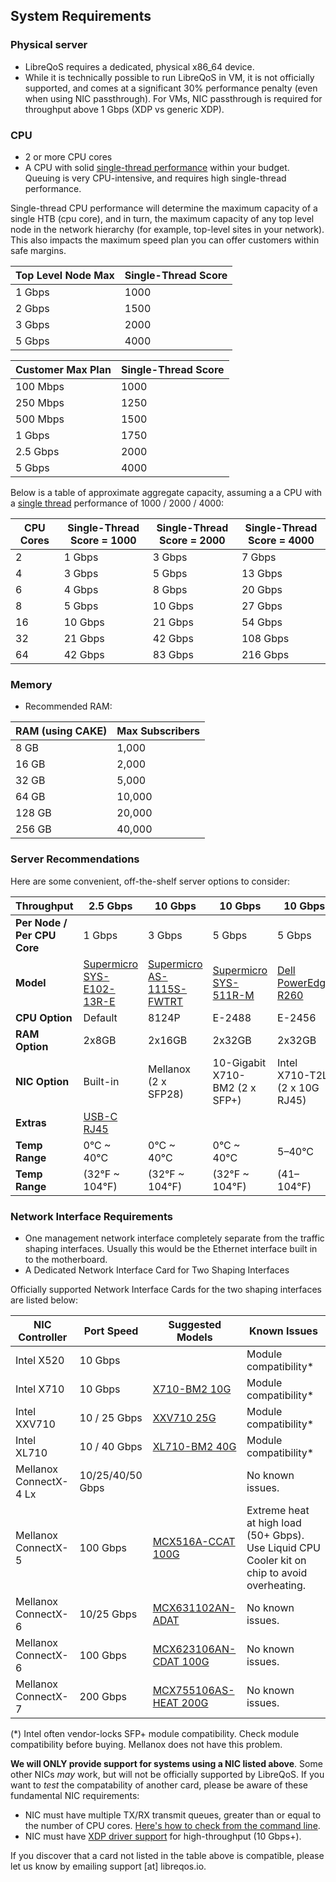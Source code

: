 ## System Requirements
### Physical server
* LibreQoS requires a dedicated, physical x86_64 device.
* While it is technically possible to run LibreQoS in  VM, it is not officially supported, and comes at a significant 30% performance penalty (even when using NIC passthrough). For VMs, NIC passthrough is required for throughput above 1 Gbps (XDP vs generic XDP).

### CPU
* 2 or more CPU cores
* A CPU with solid [single-thread performance](https://www.cpubenchmark.net/singleThread.html#server-thread) within your budget. Queuing is very CPU-intensive, and requires high single-thread performance.

Single-thread CPU performance will determine the maximum capacity of a single HTB (cpu core), and in turn, the maximum capacity of any top level node in the network hierarchy (for example, top-level sites in your network). This also impacts the maximum speed plan you can offer customers within safe margins.

| Top Level Node Max  | Single-Thread Score      |
| --------------------| ------------------------ |
| 1 Gbps              | 1000                     |
| 2 Gbps              | 1500                     |
| 3 Gbps              | 2000                     |
| 5 Gbps              | 4000                     |

| Customer Max Plan   | Single-Thread Score      |
| --------------------| ------------------------ |
| 100 Mbps            | 1000                     |
| 250 Mbps            | 1250                     |
| 500 Mbps            | 1500                     |
| 1 Gbps              | 1750                     |
| 2.5 Gbps            | 2000                     |
| 5 Gbps              | 4000                     |

Below is a table of approximate aggregate capacity, assuming a a CPU with a [single thread](https://www.cpubenchmark.net/singleThread.html#server-thread) performance of 1000 / 2000 / 4000:

| CPU Cores | Single-Thread Score = 1000 | Single-Thread Score = 2000 | Single-Thread Score = 4000 |
|-----------|----------------------------|----------------------------|----------------------------|
| 2         | 1 Gbps                     | 3 Gbps                     | 7 Gbps                     |
| 4         | 3 Gbps                     | 5 Gbps                     | 13 Gbps                    |
| 6         | 4 Gbps                     | 8 Gbps                     | 20 Gbps                    |
| 8         | 5 Gbps                     | 10 Gbps                    | 27 Gbps                    |
| 16        | 10 Gbps                    | 21 Gbps                    | 54 Gbps                    |
| 32        | 21 Gbps                    | 42 Gbps                    | 108 Gbps                   |
| 64        | 42 Gbps                    | 83 Gbps                    | 216 Gbps                   |

### Memory
* Recommended RAM:

| RAM (using CAKE) | Max Subscribers |
| ---------------- | --------------- |
| 8 GB             | 1,000           |
| 16 GB            | 2,000           | 
| 32 GB            | 5,000           |
| 64 GB            | 10,000          |
| 128 GB           | 20,000          |
| 256 GB           | 40,000          |

### Server Recommendations
Here are some convenient, off-the-shelf server options to consider:

| **Throughput**              | 2.5 Gbps                                                                                                           | 10 Gbps                                                                                                             | 10 Gbps                                                                                   | 10 Gbps                                                                                                                                                                                                  | 25 Gbps                                                                                                             |
| --------------------------- | ------------------------------------------------------------------------------------------------------------------ | ------------------------------------------------------------------------------------------------------------------- | ----------------------------------------------------------------------------------------- | -------------------------------------------------------------------------------------------------------------------------------------------------------------------------------------------------------- | ------------------------------------------------------------------------------------------------------------------- |
| **Per Node / Per CPU Core** | 1 Gbps                                                                                                             | 3 Gbps                                                                                                              | 5 Gbps                                                                                    | 5 Gbps                                                                                                                                                                                                   | 3 Gbps                                                                                                              |
| **Model**                   | [Supermicro SYS-E102-13R-E](https://store.supermicro.com/us_en/compact-embedded-iot-i5-1350pe-sys-e102-13r-e.html) | [Supermicro AS-1115S-FWTRT](https://store.supermicro.com/us_en/1u-amd-epyc-8004-compact-server-as-1115s-fwtrt.html) | [Supermicro SYS-511R-M](https://store.supermicro.com/us_en/mainstream-1u-sys-511r-m.html) | [Dell PowerEdge R260](https://www.dell.com/en-us/shop/dell-poweredge-servers/new-poweredge-r260-rack-server/spd/poweredge-r260/pe_r260_tm_vi_vp_sb?configurationid=2cd33e43-57a3-4f82-aa72-9d5f45c9e24c) | [Supermicro AS-1115S-FWTRT](https://store.supermicro.com/us_en/1u-amd-epyc-8004-compact-server-as-1115s-fwtrt.html) |
| **CPU Option**              | Default                                                                                                            | 8124P                                                                                                               | E-2488                                                                                    | E-2456                                                                                                                                                                                                   | 8534P                                                                                                               |
| **RAM Option**              | 2x8GB                                                                                                              | 2x16GB                                                                                                              | 2x32GB                                                                                    | 2x32GB                                                                                                                                                                                                   | 4x16GB                                                                                                              |
| **NIC Option**              | Built-in                                                                                                           | Mellanox (2 x SFP28)                                                                                                | 10-Gigabit X710-BM2 (2 x SFP+)                                                            | Intel X710-T2L (2 x 10G RJ45)                                                                                                                                                                            | Mellanox (2 x SFP28)                                                                                                |
| **Extras**                  | [USB-C RJ45](https://www.amazon.com/Anker-Ethernet-PowerExpand-Aluminum-Portable/dp/B08CK9X9Z8/)                   |                                                                                                                     |                                                                                           |                                                                                                                                                                                                          |                                                                                                                     |
| **Temp Range**              | 0°C ~ 40°C                                                                                                         | 0°C ~ 40°C                                                                                                          | 0°C ~ 40°C                                                                                | 5–40°C                                                                                                                                                                                                   | 0°C ~ 40°C                                                                                                          |
| **Temp Range**              | (32°F ~ 104°F)                                                                                                     | (32°F ~ 104°F)                                                                                                      | (32°F ~ 104°F)                                                                            | (41–104°F)                                                                                                                                                                                               | (32°F ~ 104°F)                                                                                                      |

### Network Interface Requirements
* One management network interface completely separate from the traffic shaping interfaces. Usually this would be the Ethernet interface built in to the motherboard.
* A Dedicated Network Interface Card for Two Shaping Interfaces

Officially supported Network Interface Cards for the two shaping interfaces are listed below:

| NIC Controller         | Port Speed       | Suggested Models                                                                        | Known Issues                                                                                  |
|------------------------|------------------|-----------------------------------------------------------------------------------------|-----------------------------------------------------------------------------------------------|
| Intel X520             | 10 Gbps          |                                                                                         | Module compatibility*                                                                         |
| Intel X710             | 10 Gbps          | [X710-BM2 10G]( https://www.fs.com/products/75600.html?now_cid=4253)                    | Module compatibility*                                                                         |
| Intel XXV710           | 10 / 25 Gbps     | [XXV710 25G](https://www.fs.com/products/75604.html?attribute=67774&id=1709896)         | Module compatibility*                                                                         |
| Intel XL710            | 10 / 40 Gbps     | [XL710-BM2 40G](https://www.fs.com/products/75604.html?attribute=67774&id=1709896 )     | Module compatibility*                                                                         |
| Mellanox ConnectX-4 Lx | 10/25/40/50 Gbps |                                                                                         | No known issues.                                                                              |
| Mellanox ConnectX-5    | 100 Gbps         | [MCX516A-CCAT 100G](https://www.fs.com/products/119647.html?attribute=67743&id=3746410) | Extreme heat at high load (50+ Gbps). Use Liquid CPU Cooler kit on chip to avoid overheating. |
| Mellanox ConnectX-6    | 10/25 Gbps       | [MCX631102AN-ADAT](https://www.fs.com/products/212177.html?now_cid=4014)                | No known issues.                                                                              |
| Mellanox ConnectX-6    | 100 Gbps         | [MCX623106AN-CDAT 100G](https://www.fs.com/products/119646.html?now_cid=4014)           | No known issues.                                                                              |
| Mellanox ConnectX-7    | 200 Gbps         | [MCX755106AS-HEAT 200G](https://www.fs.com/products/242589.html?now_cid=4014)           | No known issues.                                                                              |

(*) Intel often vendor-locks SFP+ module compatibility. Check module compatibility before buying. Mellanox does not have this problem.

**We will ONLY provide support for systems using a NIC listed above**. Some other NICs *may* work, but will not be officially supported by LibreQoS. If you want to *test* the compatability of another card, please be aware of these fundamental NIC requirements:
  * NIC must have multiple TX/RX transmit queues, greater than or equal to the number of CPU cores. [Here's how to check from the command line](https://serverfault.com/questions/772380/how-to-tell-if-nic-has-multiqueue-enabled).
  * NIC must have [XDP driver support](https://github.com/xdp-project/xdp-project/blob/master/areas/drivers/README.org) for high-throughput (10 Gbps+).

If you discover that a card not listed in the table above is compatible, please let us know by emailing support [at] libreqos.io.
